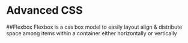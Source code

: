 # Advanced CSS

##Flexbox
Flexbox is a css box model to easily layout align & distribute space among items within a container either horizontally or vertically
